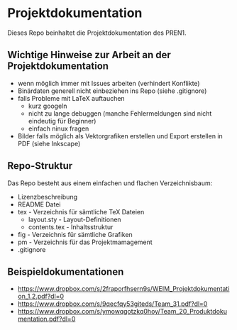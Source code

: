 # Projektdokumentation

Dieses Repo beinhaltet die Projektdokumentation des PREN1.

## Wichtige Hinweise zur Arbeit an der Projektdokumentation

* wenn möglich immer mit Issues arbeiten (verhindert Konflikte)
* Binärdaten generell nicht einbeziehen ins Repo (siehe .gitignore)
* falls Probleme mit LaTeX auftauchen
    * kurz googeln
    * nicht zu lange debuggen (manche Fehlermeldungen sind nicht eindeutig für Beginner)
    * einfach ninux fragen
* Bilder falls möglich als Vektorgrafiken erstellen und Export erstellen in PDF (siehe Inkscape)

## Repo-Struktur

Das Repo besteht aus einem einfachen und flachen Verzeichnisbaum:

* Lizenzbeschreibung
* README Datei
* tex - Verzeichnis für sämtliche TeX Dateien
    * layout.sty - Layout-Definitionen
    * contents.tex - Inhaltsstruktur
* fig - Verzeichnis für sämtliche Grafiken
* pm - Verzeichnis für das Projektmamagement
* .gitignore

## Beispieldokumentationen

* https://www.dropbox.com/s/2fraporfhsern9s/WEIM_Projektdokumentation_1.2.pdf?dl=0
* https://www.dropbox.com/s/9qecfqy53giteds/Team_31.pdf?dl=0
* https://www.dropbox.com/s/ymowqgotzkq0hoy/Team_20_Produktdokumentation.pdf?dl=0
